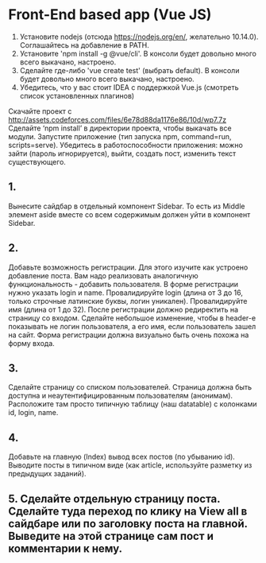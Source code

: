# Front-End based app (Vue JS)

1. Установите nodejs (отсюда https://nodejs.org/en/, желательно 10.14.0). Соглашайтесь на добавление в PATH.
2. Установите 'npm install -g @vue/cli'. В консоли будет довольно много всего выкачано, настроено.
3. Сделайте где-либо 'vue create test' (выбрать default). В консоли будет довольно много всего выкачано, настроено.
4. Убедитесь, что у вас стоит IDEA с поддержкой Vue.js (смотреть список установленных плагинов)

Скачайте проект с http://assets.codeforces.com/files/6e78d88da1176e86/10d/wp7.7z 
Сделайте ‘npm install’ в директории проекта, чтобы выкачать все модули. Запустите приложение (тип запуска npm, command=run, scripts=serve). Убедитесь в работоспособности приложения: можно зайти (пароль игнорируется), выйти, создать пост, изменить текст существующего.

## 1.
Вынесите сайдбар в отдельный компонент Sidebar. То есть из Middle элемент aside вместе со всем содержимым должен уйти в компонент Sidebar.

## 2.
Добавьте возможность регистрации. Для этого изучите как устроено добавление поста. Вам надо реализовать аналогичную функциональность - добавить пользователя. В форме регистрации нужно указать login и name. Провалидируйте login (длина от 3 до 16, только строчные латинские буквы, логин уникален). Провалидируйте имя (длина от 1 до 32). После регистрации должно редиректить на страницу со входом. Сделайте небольшое изменение, чтобы в header-е показывать не логин пользователя, а его имя, если пользователь зашел на сайт. Форма регистрации должна визуально быть очень похожа на форму входа.

## 3.
Сделайте страницу со списком пользователей. Страница должна быть доступна и неаутентифицированным пользователям (анонимам). Расположите там просто типичную таблицу (наш datatable) с колонками id, login, name.

## 4.
Добавьте на главную (Index) вывод всех постов (по убыванию id). Выводите посты в типичном виде (как article, используйте разметку из предыдущих заданий).

## 5. Сделайте отдельную страницу поста. Сделайте туда переход по клику на View all в сайдбаре или по заголовку поста на главной. Выведите на этой странице сам пост и комментарии к нему.
